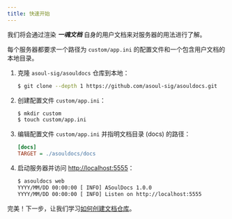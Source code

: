```yaml
---
title: 快速开始
---
```


我们将会通过渲染 _**一魂文档**_ 自身的用户文档来对服务器的用法进行了解。

每个服务器都要求一个路径为 `custom/app.ini` 的配置文件和一个包含用户文档的本地目录。

1. 克隆 `asoul-sig/asouldocs` 仓库到本地：

    ```bash
    $ git clone --depth 1 https://github.com/asoul-sig/asouldocs.git
    ```

1. 创建配置文件 `custom/app.ini`：

    ```bash
    $ mkdir custom
    $ touch custom/app.ini
    ```

1. 编辑配置文件 `custom/app.ini` 并指明文档目录 (docs) 的路径：

    ```ini
    [docs]
    TARGET = ./asouldocs/docs
    ```

1. 启动服务器并访问 [http://localhost:5555](http://localhost:5555)：

    ```bash
    $ asouldocs web
    YYYY/MM/DD 00:00:00 [ INFO] ASoulDocs 1.0.0
    YYYY/MM/DD 00:00:00 [ INFO] Listen on http://localhost:5555
    ```

完美！下一步，让我们学习[如何创建文档仓库](../howto/set-up-documentation.md)。
